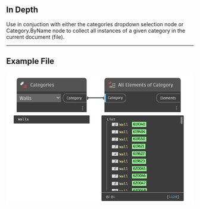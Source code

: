 ## In Depth
Use in conjuction with either the categories dropdown selection node or Category.ByName node to collect all instances of a given category in the current document (file).
___
## Example File

![All Elements of Category](./DSRevitNodesUI.ElementsOfCategory_img.jpg)